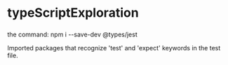 # typeScriptExploration

#####
the command:
npm i --save-dev @types/jest

Imported packages that recognize 'test' and 'expect' keywords in the test file.
#####
